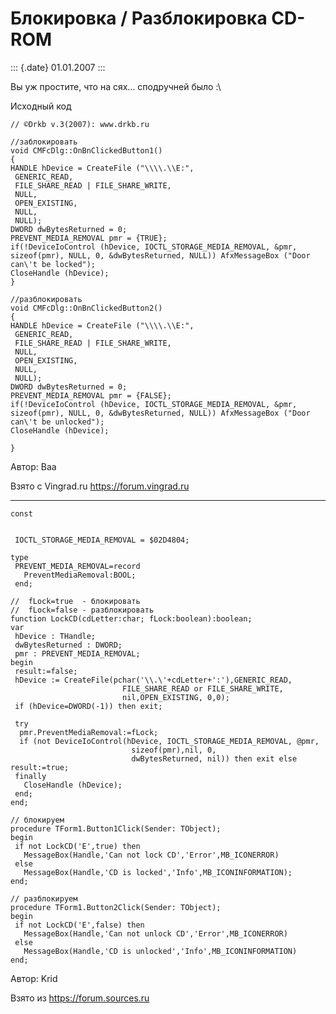Блокировка / Разблокировка CD-ROM
=================================

::: {.date}
01.01.2007
:::

Вы уж простите, что на сях\... сподручней было :\\

Исходный код 

    // ©Drkb v.3(2007): www.drkb.ru
     
    //заблокировать
    void CMFcDlg::OnBnClickedButton1()
    {
    HANDLE hDevice = CreateFile ("\\\\.\\E:", 
     GENERIC_READ,
     FILE_SHARE_READ | FILE_SHARE_WRITE,
     NULL,
     OPEN_EXISTING,
     NULL,
     NULL);
    DWORD dwBytesReturned = 0;
    PREVENT_MEDIA_REMOVAL pmr = {TRUE};
    if(!DeviceIoControl (hDevice, IOCTL_STORAGE_MEDIA_REMOVAL, &pmr, sizeof(pmr), NULL, 0, &dwBytesReturned, NULL)) AfxMessageBox ("Door can\'t be locked");
    CloseHandle (hDevice);
    }
     
    //разблокировать
    void CMFcDlg::OnBnClickedButton2()
    {
    HANDLE hDevice = CreateFile ("\\\\.\\E:", 
     GENERIC_READ,
     FILE_SHARE_READ | FILE_SHARE_WRITE,
     NULL,
     OPEN_EXISTING,
     NULL,
     NULL);
    DWORD dwBytesReturned = 0;
    PREVENT_MEDIA_REMOVAL pmr = {FALSE};
    if(!DeviceIoControl (hDevice, IOCTL_STORAGE_MEDIA_REMOVAL, &pmr, sizeof(pmr), NULL, 0, &dwBytesReturned, NULL)) AfxMessageBox ("Door can\'t be unlocked");
    CloseHandle (hDevice);
     
    }

Автор: Baa

Взято с Vingrad.ru <https://forum.vingrad.ru>

------------------------------------------------------------------------

     
    const

     
     IOCTL_STORAGE_MEDIA_REMOVAL = $02D4804;
     
    type
     PREVENT_MEDIA_REMOVAL=record
       PreventMediaRemoval:BOOL;
     end;
     
    //  fLock=true  - блокировать
    //  fLock=false - разблокировать
    function LockCD(cdLetter:char; fLock:boolean):boolean;
    var
     hDevice : THandle;
     dwBytesReturned : DWORD;
     pmr : PREVENT_MEDIA_REMOVAL;
    begin
     result:=false;
     hDevice := CreateFile(pchar('\\.\'+cdLetter+':'),GENERIC_READ, 
                             FILE_SHARE_READ or FILE_SHARE_WRITE,
                             nil,OPEN_EXISTING, 0,0);
     if (hDevice=DWORD(-1)) then exit;
     
     try
      pmr.PreventMediaRemoval:=fLock;
      if (not DeviceIoControl(hDevice, IOCTL_STORAGE_MEDIA_REMOVAL, @pmr, 
                               sizeof(pmr),nil, 0,
                               dwBytesReturned, nil)) then exit else result:=true;
     finally
       CloseHandle (hDevice);
     end;
    end;
     
    // блокируем
    procedure TForm1.Button1Click(Sender: TObject);
    begin
     if not LockCD('E',true) then 
       MessageBox(Handle,'Can not lock CD','Error',MB_ICONERROR) 
     else
       MessageBox(Handle,'CD is locked','Info',MB_ICONINFORMATION);
    end;
     
    // разблокируем
    procedure TForm1.Button2Click(Sender: TObject);
    begin
     if not LockCD('E',false) then 
       MessageBox(Handle,'Can not unlock CD','Error',MB_ICONERROR) 
     else
       MessageBox(Handle,'CD is unlocked','Info',MB_ICONINFORMATION)
    end;

Автор: Krid

Взято из <https://forum.sources.ru>
